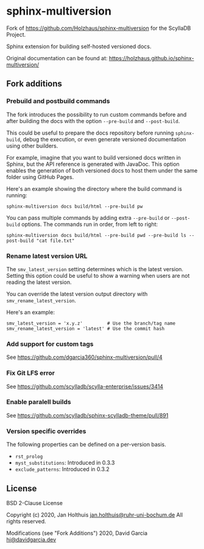 # sphinx-multiversion

Fork of https://github.com/Holzhaus/sphinx-multiversion for the ScyllaDB Project.

Sphinx extension for building self-hosted versioned docs.

Original documentation can be found at: https://holzhaus.github.io/sphinx-multiversion/

## Fork additions

### Prebuild and postbuild commands

The fork introduces the possibility to run custom commands before and after building the docs with the option `--pre-build` and `--post-build`.

This could be useful to prepare the docs repository before running `sphinx-build`, debug the execution, or even generate versioned documentation using other builders.

For example, imagine that you want to build versioned docs written in Sphinx, but the API reference is generated with JavaDoc. This option enables the generation of both versioned docs to host them under the same folder using GitHub Pages.

Here's an example showing the directory where the build command is running:

```
sphinx-multiversion docs build/html --pre-build pw
```

You can pass multiple commands by adding extra `--pre-build` or `--post-build` options. The commands run in order, from left to right:

```
sphinx-multiversion docs build/html --pre-build pwd --pre-build ls --post-build "cat file.txt"
```

### Rename latest version URL

The `smv_latest_version` setting determines which is the latest version.
Setting this option could be useful to show a warning when users are not reading the latest version.

You can override the latest version output directory with `smv_rename_latest_version`.

Here's an example:

```
smv_latest_version = 'x.y.z'         # Use the branch/tag name
smv_rename_latest_version = 'latest' # Use the commit hash
```
### Add support for custom tags

See https://github.com/dgarcia360/sphinx-multiversion/pull/4

### Fix Git LFS error

See https://github.com/scylladb/scylla-enterprise/issues/3414

### Enable paralell builds

See https://github.com/scylladb/sphinx-scylladb-theme/pull/891

### Version specific overrides

The following properties can be defined on a per-version basis.

* `rst_prolog`
* `myst_substitutions`: Introduced in 0.3.3
* `exclude_patterns`: Introduced in 0.3.2

## License

BSD 2-Clause License

Copyright (c) 2020, Jan Holthuis <jan.holthuis@ruhr-uni-bochum.de>
All rights reserved.

Modifications (see "Fork Additions") 2020, David Garcia <hi@davidgarcia.dev>
